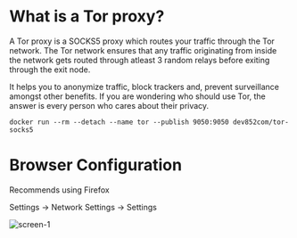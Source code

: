 # What is a Tor proxy?

A Tor proxy is a SOCKS5 proxy which routes your traffic through the Tor network. The Tor network ensures that any traffic originating from inside the network gets routed through atleast 3 random relays before exiting through the exit node.

It helps you to anonymize traffic, block trackers and, prevent surveillance amongst other benefits. If you are wondering who should use Tor, the answer is every person who cares about their privacy.

```
docker run --rm --detach --name tor --publish 9050:9050 dev852com/tor-socks5
```

# Browser Configuration

Recommends using Firefox

Settings -> Network Settings -> Settings

![screen-1](https://github.com/dev852com/docker-tor-socks5/blob/main/firefox-tor.png)

